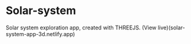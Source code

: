 # Solar-system
Solar system exploration app, created with THREEJS. 
(View live)(solar-system-app-3d.netlify.app)

